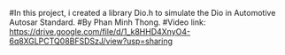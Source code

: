 #In this project, i created a library Dio.h to simulate the Dio in Automotive Autosar Standard.
#By Phan Minh Thong.
#Video link: https://drive.google.com/file/d/1_k8HHD4XnyO4-6q8XGLPCTQ08BFSDSzJ/view?usp=sharing
